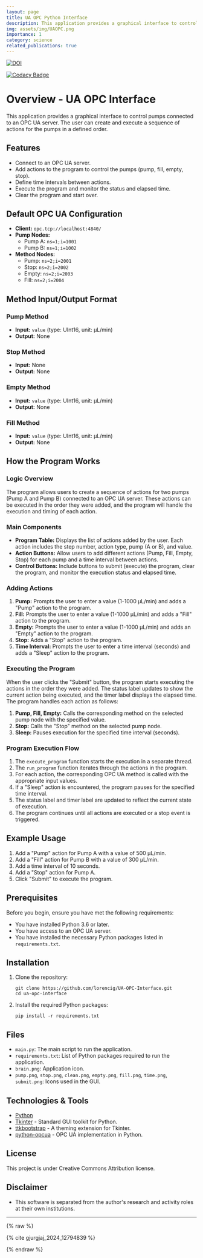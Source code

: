 ```yaml
---
layout: page
title: UA OPC Python Interface
description: This application provides a graphical interface to control pumps connected to an OPC UA server. The user can create and execute a sequence of actions for the devices (pumps) in a defined order.
img: assets/img/UAOPC.png
importance: 1
category: science
related_publications: true
---
```


[![DOI](https://zenodo.org/badge/832139320.svg)](https://zenodo.org/doi/10.5281/zenodo.12794838)

[![Codacy Badge](https://app.codacy.com/project/badge/Grade/1c6c7dbfc3414deda1b6bbf6c201cf36)](https://app.codacy.com/gh/lorencig/UA-OPC-Interface/dashboard?utm_source=gh&utm_medium=referral&utm_content=&utm_campaign=Badge_grade)



# Overview - UA OPC Interface

This application provides a graphical interface to control pumps connected to an OPC UA server. The user can create and execute a sequence of actions for the pumps in a defined order.

## Features

- Connect to an OPC UA server.
- Add actions to the program to control the pumps (pump, fill, empty, stop).
- Define time intervals between actions.
- Execute the program and monitor the status and elapsed time.
- Clear the program and start over.

## Default OPC UA Configuration

- **Client:** `opc.tcp://localhost:4840/`
- **Pump Nodes:**
  - Pump A: `ns=1;i=1001`
  - Pump B: `ns=1;i=1002`
- **Method Nodes:**
  - Pump: `ns=2;i=2001`
  - Stop: `ns=2;i=2002`
  - Empty: `ns=2;i=2003`
  - Fill: `ns=2;i=2004`

## Method Input/Output Format

### Pump Method
- **Input:** `value` (type: UInt16, unit: μL/min)
- **Output:** None

### Stop Method
- **Input:** None
- **Output:** None

### Empty Method
- **Input:** `value` (type: UInt16, unit: μL/min)
- **Output:** None

### Fill Method
- **Input:** `value` (type: UInt16, unit: μL/min)
- **Output:** None

## How the Program Works

### Logic Overview

The program allows users to create a sequence of actions for two pumps (Pump A and Pump B) connected to an OPC UA server. These actions can be executed in the order they were added, and the program will handle the execution and timing of each action.

### Main Components

- **Program Table:** Displays the list of actions added by the user. Each action includes the step number, action type, pump (A or B), and value.
- **Action Buttons:** Allow users to add different actions (Pump, Fill, Empty, Stop) for each pump and a time interval between actions.
- **Control Buttons:** Include buttons to submit (execute) the program, clear the program, and monitor the execution status and elapsed time.

### Adding Actions

1. **Pump:** Prompts the user to enter a value (1-1000 μL/min) and adds a "Pump" action to the program.
2. **Fill:** Prompts the user to enter a value (1-1000 μL/min) and adds a "Fill" action to the program.
3. **Empty:** Prompts the user to enter a value (1-1000 μL/min) and adds an "Empty" action to the program.
4. **Stop:** Adds a "Stop" action to the program.
5. **Time Interval:** Prompts the user to enter a time interval (seconds) and adds a "Sleep" action to the program.

### Executing the Program

When the user clicks the "Submit" button, the program starts executing the actions in the order they were added. The status label updates to show the current action being executed, and the timer label displays the elapsed time. The program handles each action as follows:

1. **Pump, Fill, Empty:** Calls the corresponding method on the selected pump node with the specified value.
2. **Stop:** Calls the "Stop" method on the selected pump node.
3. **Sleep:** Pauses execution for the specified time interval (seconds).

### Program Execution Flow

1. The `execute_program` function starts the execution in a separate thread.
2. The `run_program` function iterates through the actions in the program.
3. For each action, the corresponding OPC UA method is called with the appropriate input values.
4. If a "Sleep" action is encountered, the program pauses for the specified time interval.
5. The status label and timer label are updated to reflect the current state of execution.
6. The program continues until all actions are executed or a stop event is triggered.

## Example Usage

1. Add a "Pump" action for Pump A with a value of 500 μL/min.
2. Add a "Fill" action for Pump B with a value of 300 μL/min.
3. Add a time interval of 10 seconds.
4. Add a "Stop" action for Pump A.
5. Click "Submit" to execute the program.

## Prerequisites

Before you begin, ensure you have met the following requirements:

- You have installed Python 3.6 or later.
- You have access to an OPC UA server.
- You have installed the necessary Python packages listed in `requirements.txt`.

## Installation

1. Clone the repository:

    ```shell
    git clone https://github.com/lorencig/UA-OPC-Interface.git
    cd ua-opc-interface
    ```

2. Install the required Python packages:

    ```shell
    pip install -r requirements.txt
    ```

## Files

- `main.py`: The main script to run the application.
- `requirements.txt`: List of Python packages required to run the application.
- `brain.png`: Application icon.
- `pump.png`, `stop.png`, `clean.png`, `empty.png`, `fill.png`, `time.png`, `submit.png`: Icons used in the GUI.

## Technologies & Tools

- [Python](https://www.python.org/)
- [Tkinter](https://docs.python.org/3/library/tkinter.html) - Standard GUI toolkit for Python.
- [ttkbootstrap](https://ttkbootstrap.readthedocs.io/en/latest/) - A theming extension for Tkinter.
- [python-opcua](https://github.com/FreeOpcUa/python-opcua) - OPC UA implementation in Python.

## License

This project is under Creative Commons Attribution license.

## Disclaimer

- This software is separated from the author's research and activity roles at their own institutions.
---


{% raw %}

{% cite gjurgjaj_2024_12794839 %}

{% endraw %}
